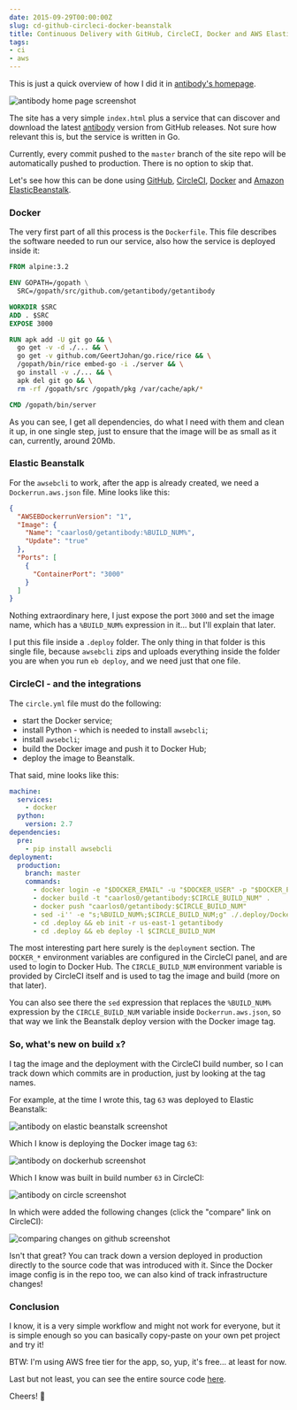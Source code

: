 ```yaml
---
date: 2015-09-29T00:00:00Z
slug: cd-github-circleci-docker-beanstalk
title: Continuous Delivery with GitHub, CircleCI, Docker and AWS Elastic Beanstalk
tags:
- ci
- aws
---
```


This is just a quick overview of how I did it in [antibody's homepage][1].

![antibody home page screenshot](/public/images/antibody-site.png)

The site has a very simple `index.html` plus a
service that can discover and download the latest
[antibody](https://github.com/getantibody/antibody) version from GitHub
releases. Not sure how relevant this is, but the service is written in Go.

Currently, every commit pushed to the `master` branch of the site repo will be
automatically pushed to production. There is no option to skip that.

Let's see how this can be done using
[GitHub](http://github.com),
[CircleCI](https://circleci.com/),
[Docker](http://docker.com) and
[Amazon ElasticBeanstalk](https://aws.amazon.com/elasticbeanstalk/).

### Docker

The very first part of all this process is the `Dockerfile`. This file describes
the software needed to run our service, also how the service is deployed inside
it:

```Dockerfile
FROM alpine:3.2

ENV GOPATH=/gopath \
  SRC=/gopath/src/github.com/getantibody/getantibody

WORKDIR $SRC
ADD . $SRC
EXPOSE 3000

RUN apk add -U git go && \
  go get -v -d ./... && \
  go get -v github.com/GeertJohan/go.rice/rice && \
  /gopath/bin/rice embed-go -i ./server && \
  go install -v ./... && \
  apk del git go && \
  rm -rf /gopath/src /gopath/pkg /var/cache/apk/*

CMD /gopath/bin/server
```

As you can see, I get all dependencies, do what I need with them and
clean it up, in one single step, just to ensure that the image will be as
small as it can, currently, around 20Mb.

### Elastic Beanstalk

For the `awsebcli` to work, after the app is already created, we need a
`Dockerrun.aws.json` file. Mine looks like this:

```json
{
  "AWSEBDockerrunVersion": "1",
  "Image": {
    "Name": "caarlos0/getantibody:%BUILD_NUM%",
    "Update": "true"
  },
  "Ports": [
    {
      "ContainerPort": "3000"
    }
  ]
}
```

Nothing extraordinary here, I just expose the port `3000` and set the image
name, which has a `%BUILD_NUM%` expression in it... but I'll explain that later.

I put this file inside a `.deploy` folder. The only thing in that folder
is this single file, because `awsebcli` zips and uploads everything
inside the folder you are when you run `eb deploy`, and we need just that
one file.

### CircleCI - and the integrations

The `circle.yml` file must do the following:

- start the Docker service;
- install Python - which is needed to install `awsebcli`;
- install `awsebcli`;
- build the Docker image and push it to Docker Hub;
- deploy the image to Beanstalk.

That said, mine looks like this:

```yaml
machine:
  services:
    - docker
  python:
    version: 2.7
dependencies:
  pre:
    - pip install awsebcli
deployment:
  production:
    branch: master
    commands:
      - docker login -e "$DOCKER_EMAIL" -u "$DOCKER_USER" -p "$DOCKER_PASS"
      - docker build -t "caarlos0/getantibody:$CIRCLE_BUILD_NUM" .
      - docker push "caarlos0/getantibody:$CIRCLE_BUILD_NUM"
      - sed -i'' -e "s;%BUILD_NUM%;$CIRCLE_BUILD_NUM;g" ./.deploy/Dockerrun.aws.json
      - cd .deploy && eb init -r us-east-1 getantibody
      - cd .deploy && eb deploy -l $CIRCLE_BUILD_NUM
```

The most interesting part here surely is the `deployment` section.
The `DOCKER_*` environment variables are configured in the
CircleCI panel, and are used to login to Docker Hub. The `CIRCLE_BUILD_NUM`
environment variable is provided by CircleCI itself and is used
to tag the image and build (more on that later).

You can also see there the `sed` expression that replaces the `%BUILD_NUM%`
expression by the `CIRCLE_BUILD_NUM` variable inside `Dockerrun.aws.json`,
so that way we link the Beanstalk deploy version with the Docker image
tag.

### So, what's new on build `x`?

I tag the image and the deployment with the CircleCI build number,
so I can track down which commits are in production, just by
looking at the tag names.

For example, at the time I wrote this, tag `63` was deployed to Elastic
Beanstalk:

![antibody on elastic beanstalk screenshot](/public/images/antibody-eb.png)

Which I know is deploying the Docker image tag `63`:

![antibody on dockerhub screenshot](/public/images/antibody-dockerhub.png)

Which I know was built in build number `63` in CircleCI:

![antibody on circle screenshot](/public/images/antibody-circle.png)

In which were added the following changes (click the "compare" link on
CircleCI):

![comparing changes on github screenshot](/public/images/antibody-github.png)

Isn't that great? You can track down a version deployed in production
directly to the source code that was introduced with it. Since the Docker
image config is in the repo too, we can also kind of track infrastructure
changes!

### Conclusion

I know, it is a very simple workflow and might not work for everyone, but it is
simple enough so you can basically copy-paste on your own pet project and
try it!

BTW: I'm using AWS free tier for the app, so, yup, it's free... at least for
now.

Last but not least, you can see the entire source code
[here](https://github.com/getantibody/getantibody).

Cheers! :beers:

[1]: http://getantibody.github.io/
